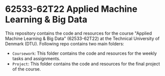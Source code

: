# 62533-62T22 Applied Machine Learning & Big Data

This repository contains the code and resources for the course "Applied Machine Learning & Big Data" (62533-62T22) at the Technical University of Denmark (DTU).
Following repo contains two main folders:
- `Coursework`: This folder contains the code and resources for the weekly tasks and assignments.
- `Project`: This folder contains the code and resources for the final project of the course.
